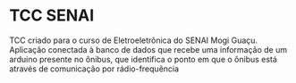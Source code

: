 # TCC SENAI
 TCC criado para o curso de Eletroeletrônica do SENAI Mogi Guaçu.
 Aplicação conectada à banco de dados que recebe uma informação de um arduino presente no ônibus,
 que identifica o ponto em que o ônibus está através de comunicação por rádio-frequência
